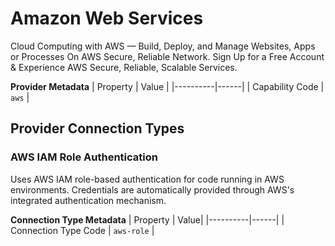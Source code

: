 # Amazon Web Services
Cloud Computing with AWS — Build, Deploy, and Manage Websites, Apps or Processes On AWS Secure, Reliable Network. Sign Up for a Free Account & Experience AWS Secure, Reliable, Scalable Services.

**Provider Metadata**
| Property | Value |
|----------|------|
| Capability Code | `aws` |

## Provider Connection Types

### AWS IAM Role Authentication
Uses AWS IAM role-based authentication for code running in AWS environments. Credentials are automatically provided through AWS's integrated authentication mechanism.

**Connection Type Metadata**
| Property | Value|
|----------|------|
| Connection Type Code | `aws-role` |



